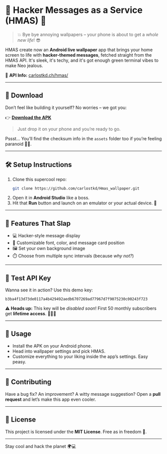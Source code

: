 # 🧠 Hacker Messages as a Service (HMAS) 🚀

> 💥 Bye bye annoying wallpapers – your phone is about to get a *whole new life*! 😎

HMAS create now an **Android live wallpaper** app that brings your home screen to life with **hacker-themed messages**, fetched straight from the HMAS API. It's sleek, it's techy, and it's got enough green terminal vibes to make Neo jealous.

🔗 **API Info:** [carlostkd.ch/hmas/](https://carlostkd.ch/hmas/)

---

## 📲 Download

Don’t feel like building it yourself? No worries – we got you:

👉 [**Download the APK**](https://github.com/carlostkd/Hmas_wallpaper/raw/master/assets/app-release.apk)

> Just drop it on your phone and you’re ready to go.

Pssst... You’ll find the checksum info in the `assets` folder too if you’re feeling paranoid 🕵️‍♂️.

---

## 🛠️ Setup Instructions

1. Clone this supercool repo:
   ```bash
   git clone https://github.com/carlostkd/Hmas_wallpaper.git
   ```
2. Open it in **Android Studio** like a boss.
3. Hit that **Run** button and launch on an emulator or your actual device. 🎯

---

## 🚀 Features That Slap

- 💻 Hacker-style message display
- 🎨 Customizable font, color, and message card position
- 🖼️ Set your own background image
- ⏱️ Choose from multiple sync intervals (because *why not?*)

---

## 🔑 Test API Key

Wanna see it in action? Use this demo key:

```
b3ba4f13d73de0117a4b429492aedb6707269ad77967d7f9075230c00243f723
```

⚠️ **Heads up:** This key will be *disabled soon*! First 50 monthly subscribers get **lifetime access**. 🏃‍♂️💨

---

## 🤔 Usage

- Install the APK on your Android phone.
- Head into wallpaper settings and pick HMAS.
- Customize everything to your liking inside the app’s settings. Easy peasy.

---

## 🤝 Contributing

Have a bug fix? An improvement? A witty message suggestion? Open a **pull request** and let’s make this app even cooler.

---

## 🪪 License

This project is licensed under the **MIT License**. Free as in freedom 🦅.

---

Stay cool and hack the planet 🌍💻
